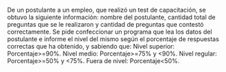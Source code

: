 De un postulante a un empleo, que realizó un test de capacitación, se obtuvo la siguiente información: nombre del postulante, cantidad total de preguntas que se le realizaron y cantidad de preguntas que contestó correctamente. Se pide confeccionar un programa que lea los datos del postulante e informe el nivel del mismo según el porcentaje de respuestas correctas que ha obtenido, y sabiendo que:
Nivel superior: Porcentaje>=90%.
Nivel medio: Porcentaje>=75% y <90%.
Nivel regular: Porcentaje>=50% y <75%.
Fuera de nivel: Porcentaje<50%.